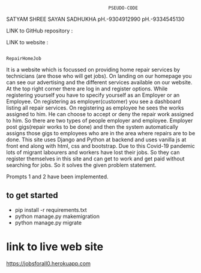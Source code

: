                                           PSEUDO-CODE

SATYAM SHREE                                                SAYAN SADHUKHA
pH.-9304912990                                                 pH.-9334545130

LINK to GitHub repository : 

LINK to website : 

                                          
                                                                  RepairHomeJob

It is a website which is focussed on providing home repair services by technicians (are those who will get jobs). On landing on our homepage you can see our advertising and the different services available on our website. At the top right corner there are log in and register options. While registering yourself you have to specify yourself as an Employer or an Employee.
On registering as employer(customer) you see a dashboard listing all repair services. On registering as employee he sees the works assigned to him. He can choose to accept or deny the repair work assigned to him.
So there are two types of people employer and employee. Employer post gigs(repair works to be done) and then the system automatically assigns those gigs to employees who are in the area where repairs are to be done. 
This site uses Django and Python at backend and uses vanilla js at front end along with html, css and bootstrap.
Due to this Covid-19 pandemic lots of migrant labourers and workers have lost their jobs. So they can register themselves in this site and can get to work and get paid without searching for jobs. So it solves the given problem statement.

Prompts 1 and 2 have been implemented.


## to get started
- pip install -r requirements.txt
- python manage.py makemigration
- python manage.py migrate

# link to live web site 
https://jobsforall0.herokuapp.com
